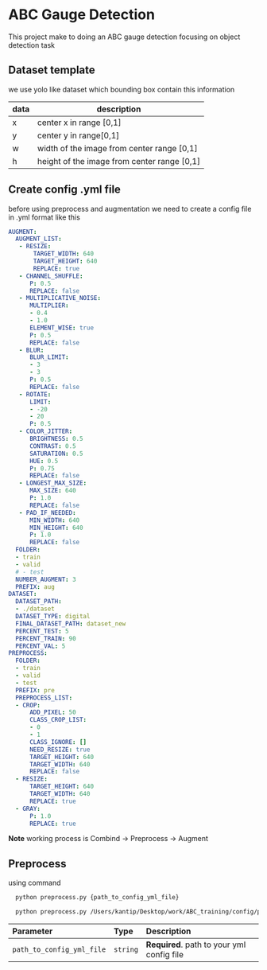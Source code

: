 
# ABC Gauge Detection

This project make to doing an ABC gauge detection focusing on object detection task 

## Dataset template

we use yolo like dataset which bounding box contain this information

| data             | description                                                                |
| ----------------- | ------------------------------------------------------------------ |
| x |  center x in range [0,1] |
| y |  center y in range[0,1] |
| w |  width of the image from center range [0,1] |
| h |  height of the image from center range [0,1] |


## Create config .yml file
before using preprocess and augmentation we need to create a config file in .yml format like this 

```yaml
AUGMENT:
  AUGMENT_LIST: 
   - RESIZE:
       TARGET_WIDTH: 640
       TARGET_HEIGHT: 640
       REPLACE: true
   - CHANNEL_SHUFFLE:
      P: 0.5
      REPLACE: false
   - MULTIPLICATIVE_NOISE:
      MULTIPLIER:
      - 0.4
      - 1.0
      ELEMENT_WISE: true
      P: 0.5
      REPLACE: false
   - BLUR:
      BLUR_LIMIT:
      - 3
      - 3 
      P: 0.5
      REPLACE: false
   - ROTATE:
      LIMIT:
      - -20
      - 20 
      P: 0.5
   - COLOR_JITTER:
      BRIGHTNESS: 0.5
      CONTRAST: 0.5
      SATURATION: 0.5
      HUE: 0.5
      P: 0.75
      REPLACE: false
   - LONGEST_MAX_SIZE:
      MAX_SIZE: 640
      P: 1.0
      REPLACE: false
   - PAD_IF_NEEDED:
      MIN_WIDTH: 640
      MIN_HEIGHT: 640
      P: 1.0
      REPLACE: false
  FOLDER:
  - train
  - valid
  # - test
  NUMBER_AUGMENT: 3
  PREFIX: aug
DATASET:
  DATASET_PATH:
  - ./dataset
  DATASET_TYPE: digital
  FINAL_DATASET_PATH: dataset_new
  PERCENT_TEST: 5
  PERCENT_TRAIN: 90
  PERCENT_VAL: 5
PREPROCESS:
  FOLDER:
  - train
  - valid
  - test
  PREFIX: pre
  PREPROCESS_LIST:
  - CROP:
      ADD_PIXEL: 50
      CLASS_CROP_LIST: 
      - 0
      - 1
      CLASS_IGNORE: []
      NEED_RESIZE: true
      TARGET_HEIGHT: 640
      TARGET_WIDTH: 640
      REPLACE: false
  - RESIZE:
      TARGET_HEIGHT: 640
      TARGET_WIDTH: 640
      REPLACE: true
  - GRAY:
      P: 1.0
      REPLACE: true
```

**Note** working process is Combind -> Preprocess -> Augment

## Preprocess

using command 

```bash
  python preprocess.py {path_to_config_yml_file}
```

```bash
  python preprocess.py /Users/kantip/Desktop/work/ABC_training/config/preprocess_config/preprocess.yml
```

| Parameter | Type     | Description                |
| :-------- | :------- | :------------------------- |
| `path_to_config_yml_file` | `string` | **Required**. path to your yml config file |
